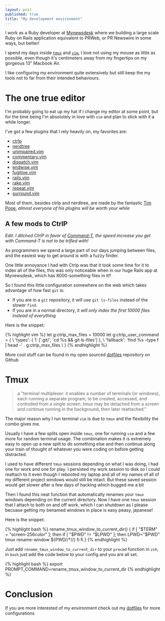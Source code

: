 ```yaml
---
layout: post
published: true
title: "My development environment"
---
```


I work as a Ruby developer at [Mynewsdesk][mynewsdesk] where we
building a large scale Ruby on Rails application equivalent to PRWeb,
or PR Newswire in some ways, but better!

I spend my days inside [`tmux`][tmux] and [`vim`][vim],
I love not using my mouse as little as possible, even though it's
centimeters away from my fingertips on my gorgeous 13" Macbook Air.

I like configuring my environment quite extensively but still keep the
my tools not to far from their intended behaviours.

# The one true editor
I'm probably going to eat up my hat if I change my editor at some
point, but for the time being I'm absolutely in love with `vim`
and plan to stick with it a while longer.

I've got a few plugins that I rely heavily on, my favorites are:

* [ctrlp](http://github.com/kien/ctrlp.vim)
* [nerdtree](http://github.com/scrooloose/nerdtree)
* [unimpaired.vim](http://github.com/tpope/vim-unimpaired)
* [commentary.vim](http://github.com/tpope/vim-commentary)
* [dispatch.vim](http://github.com/tpope/vim-dispatch)
* [endwise.vim](http://github.com/tpope/vim-endwise)
* [fugitive.vim](http://github.com/tpope/vim-fugitive)
* [rails.vim](http://github.com/tpope/vim-rails)
* [rake.vim](http://github.com/tpope/vim-rake)
* [repeat.vim](http://github.com/tpope/vim-repeat)
* [surround.vim](http://github.com/tpope/vim-surround)

Most of them, besides ctrlp and nerdtree, are made by the fantastic
[Tim Pope][tpope], *almost everyone of his plugins will be worth your
while*

## A few mods to CtrlP

_Edit: I ditched CtrlP in favor of [Command-T][command-t], the speed
increase you get with Command-T is not to be trifled with!_

As programmers we spend a large part of our days jumping between files,
and the easiest way to get around is with a fuzzy finder.

One little annoyance I had with Ctrlp was that it took some time for it
to index all of the files, this was only noticeable when in our huge
Rails app at Mynewsdesk, which has 8000-something files
in it!!

So I found this little configuration somewhere on the web which takes
advantage of how fast `git` is:

* If you are in a `git` repository, it will use `git ls-files` instead of
the slower `find`.
* If you are in a normal directory, *it will only index the first 10000
files instead of everything*

Here is the snippet:

{% highlight vim %}
let g:ctrlp_max_files = 10000
let g:ctrlp_user_command = {
                  \ 'types': { 1: ['.git/', 'cd %s && git ls-files'] },
                  \ 'fallback': 'find %s -type f | head -' . g:ctrlp_max_files
                  \ }
{% endhighlight %}

More cool stuff can be found in my open sourced [dotfiles][my_dotfiles]
repository on Github

# Tmux
>  a "terminal multiplexer: it enables a number of terminals (or windows), each
>  running a separate program, to be created, accessed, and controlled from a
>  single screen. tmux may be detached from a screen and continue running in the
>  background, then later reattached."

The major reason why I run terminal `vim` is due to `tmux` and the
flexibility the combo gives me.

Usually I have a few splits open inside `tmux`, one for running `vim`
and a few more for random terminal usage. The combination makes it is
extremely easy to open up a new split to do something else and then
continue along your train of thought of whatever you were coding on
before getting distracted.

I used to have different `tmux` sessions depending on what I was doing,
I had one for work and one for play. I persisted my work session to
disk so I could reattach to it even though I rebooted my laptop and all
of my names of all of my different project windows would still be
intact. But these saved session would get slower after a few days of
hacking which bugged me a bit

Then I found this neat function that automatically renames your `tmux`
windows depending on the current directory. Now I have one `tmux`
session that I attach to both on and off work, which I can shutdown
as I please becuase getting my benamed windows in place is easy
peasy, japanese!

Here is the snippet:

{% highlight bash %}
rename_tmux_window_to_current_dir() {
  if [ "$TERM" = "screen-256color" ]; then
    if [ "$PWD" != "$LPWD" ]; then
      LPWD="$PWD"
      tmux rename-window ${PWD//*\//}
    fi
  fi
}
{% endhighlight %}

Just add `rename_tmux_window_to_current_dir` to your `precmd` function
in `zsh`, in `bash` just add the code below to your config and you are
all set.

{% highlight bash %}
export PROMPT_COMMAND=rename_tmux_window_to_current_dir
{% endhighlight %}

# Conclusion
If you are more interested of my environment check out my
[dotfiles][my_dotfiles] for more configurations

[mynewsdesk]:http://mynewsdesk.com
[tmux]:http://tmux.sourceforge.net/
[vim]:http://vim.org
[tpope]:http://github.com/tpope
[my_dotfiles]:https://github.com/teoljungberg/dotfiles
[command-t]:https://github.com/wincent/Command-T
